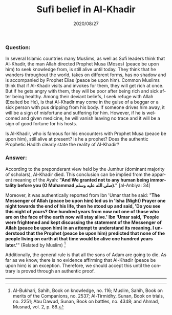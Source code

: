 ﻿---
layout: post
publisher: alsalafiyyah@icloud.com
title: Sufi belief in Al-Khadir
source: Fatawa Al-Lajnah Ad-Da'imah no. 6001
hijri: Muharram 8, 1442
date: 2020/08/27
category: [prophets,fatwas,sects]
group1: true
note: true
locale: en
lang: en
excerpt: As far as we know, there is no evidence affirming that Al-Khadir is an exception. Therefore, we should accept this until the contrary is proved through an authentic proof.
---

### Question: 
In several Islamic countries many Muslims, as well as Sufi leaders think that Al-Khadir, the man Allah directed Prophet Musa (Moses) (peace be upon him) to seek knowledge from, is still alive until today. They think that he wanders throughout the world, takes on different forms, has no shadow and is accompanied by Prophet Elias (peace be upon him). Common Muslims think that if Al-Khadir visits and invokes for them, they will get rich at once. But if he gets angry with them, they will be poor after being rich and sick after being healthy. Among their deviant beliefs, I seek refuge with Allah (Exalted be He), is that Al-Khadir may come in the guise of a beggar or a sick person with pus dripping from his body. If someone drives him away, it will be a sign of misfortune and suffering for him. However, if he is welcomed and given medicine, he will vanish leaving no trace and it will be a sign of good fortune for his hosts. 

Is Al-Khadir, who is famous for his encounters with Prophet Musa (peace be upon him), still alive at present? Is he a prophet? Does the authentic Prophetic Hadith clearly state the reality of Al-Khadir?

### Answer:
According to the preponderant view held by the Jumhur (dominant majority of scholars), Al-Khadir died. This conclusion can be implied from the apparent meaning of the Ayah: **"And We granted not to any human being immortality before you (O Muhammad صلى الله عليه وسلم)."** [al-Anbiya: 34]

Moreover, it was authentically reported from Ibn 'Umar that he said: "**The Messenger of Allah (peace be upon him) led us in 'Isha (Night) Prayer one night towards the end of his life, then he stood up and said, 'Do you see this night of yours? One hundred years from now not one of those who are on the face of the earth now will stay alive.' Ibn 'Umar said, 'People were frightened and kept discussing the statement of the Messenger of Allah (peace be upon him) in an attempt to understand its meaning. I understood that the Prophet (peace be upon him) predicted that none of the people living on earth at that time would be alive one hundred years later.'**" (Related by Muslim) [^1]

Additionally, the general rule is that all the sons of Adam are going to die. As far as we know, there is no evidence affirming that Al-Khadir (peace be upon him) is an exception. Therefore, we should accept this until the contrary is proved through an authentic proof.

---
[^1]: Al-Bukhari, Sahih, Book on knowledge, no. 116; Muslim, Sahih, Book on merits of the Companions, no. 2537; Al-Tirmidhy, Sunan, Book on trials, no. 2251; Abu Dawud, Sunan, Book on battles, no. 4348; and Ahmad, Musnad, vol. 2, p. 88.
